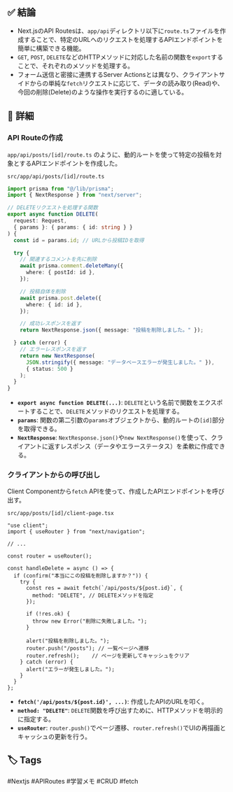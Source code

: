 ## ✅ 結論
- Next.jsのAPI Routesは、`app/api`ディレクトリ以下に`route.ts`ファイルを作成することで、特定のURLへのリクエストを処理するAPIエンドポイントを簡単に構築できる機能。
- `GET`, `POST`, `DELETE`などのHTTPメソッドに対応した名前の関数を`export`することで、それぞれのメソッドを処理する。
- フォーム送信と密接に連携するServer Actionsとは異なり、クライアントサイドからの単純な`fetch`リクエストに応じて、データの読み取り(Read)や、今回の削除(Delete)のような操作を実行するのに適している。

## 🧠 詳細
### API Routeの作成
`app/api/posts/[id]/route.ts` のように、動的ルートを使って特定の投稿を対象とするAPIエンドポイントを作成した。

`src/app/api/posts/[id]/route.ts`
```ts
import prisma from "@/lib/prisma";
import { NextResponse } from "next/server";

// DELETEリクエストを処理する関数
export async function DELETE(
  request: Request,
  { params }: { params: { id: string } }
) {
  const id = params.id; // URLから投稿IDを取得

  try {
    // 関連するコメントを先に削除
    await prisma.comment.deleteMany({
      where: { postId: id },
    });

    // 投稿自体を削除
    await prisma.post.delete({
      where: { id: id },
    });

    // 成功レスポンスを返す
    return NextResponse.json({ message: "投稿を削除しました。" });

  } catch (error) {
    // エラーレスポンスを返す
    return new NextResponse(
      JSON.stringify({ message: "データベースエラーが発生しました。" }),
      { status: 500 }
    );
  }
}
```
- **`export async function DELETE(...)`**: `DELETE`という名前で関数をエクスポートすることで、`DELETE`メソッドのリクエストを処理する。
- **`params`**: 関数の第二引数の`params`オブジェクトから、動的ルートの`[id]`部分を取得できる。
- **`NextResponse`**: `NextResponse.json()`や`new NextResponse()`を使って、クライアントに返すレスポンス（データやエラーステータス）を柔軟に作成できる。

### クライアントからの呼び出し
Client Componentから`fetch` APIを使って、作成したAPIエンドポイントを呼び出す。

`src/app/posts/[id]/client-page.tsx`
```tsx
"use client";
import { useRouter } from "next/navigation";

// ...

const router = useRouter();

const handleDelete = async () => {
  if (confirm("本当にこの投稿を削除しますか？")) {
    try {
      const res = await fetch(`/api/posts/${post.id}`, {
        method: "DELETE", // DELETEメソッドを指定
      });

      if (!res.ok) {
        throw new Error("削除に失敗しました。");
      }
      
      alert("投稿を削除しました。");
      router.push("/posts"); // 一覧ページへ遷移
      router.refresh();    // ページを更新してキャッシュをクリア
    } catch (error) {
      alert("エラーが発生しました。");
    }
  }
};
```
- **`fetch('/api/posts/${post.id}', ...)`**: 作成したAPIのURLを叩く。
- **`method: "DELETE"`**: `DELETE`関数を呼び出すために、HTTPメソッドを明示的に指定する。
- **`useRouter`**: `router.push()`でページ遷移、`router.refresh()`でUIの再描画とキャッシュの更新を行う。

## 🏷️ Tags
#Nextjs #APIRoutes #学習メモ #CRUD #fetch